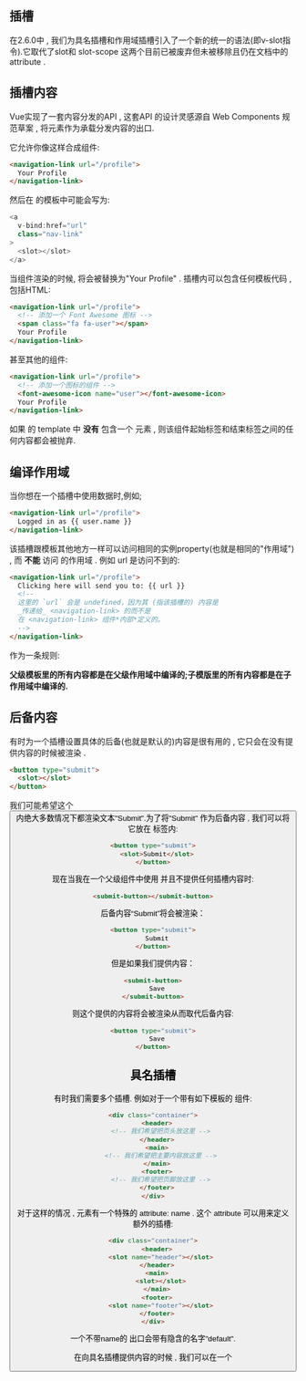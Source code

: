## 插槽

在2.6.0中 , 我们为具名插槽和作用域插槽引入了一个新的统一的语法(即v-slot指令).它取代了slot和 slot-scope 这两个目前已被废弃但未被移除且仍在文档中的attribute . 

## 插槽内容

Vue实现了一套内容分发的API , 这套API 的设计灵感源自 Web Components 规范草案 , 将<slot>元素作为承载分发内容的出口.

它允许你像这样合成组件:

```html
<navigation-link url="/profile">
  Your Profile
</navigation-link>
```

然后在<navigation-link> 的模板中可能会写为:

```js
<a
  v-bind:href="url"
  class="nav-link"
>
  <slot></slot>
</a>
```

当组件渲染的时候,<slot></slot> 将会被替换为"Your Profile" . 插槽内可以包含任何模板代码 , 包括HTML:

```html
<navigation-link url="/profile">
  <!-- 添加一个 Font Awesome 图标 -->
  <span class="fa fa-user"></span>
  Your Profile
</navigation-link>
```

甚至其他的组件:

```html
<navigation-link url="/profile">
  <!-- 添加一个图标的组件 -->
  <font-awesome-icon name="user"></font-awesome-icon>
  Your Profile
</navigation-link>
```

如果 <navigation-link> 的 template 中 **没有** 包含一个<solt> 元素 , 则该组件起始标签和结束标签之间的任何内容都会被抛弃.

## 编译作用域

当你想在一个插槽中使用数据时,例如;

```html
<navigation-link url="/profile">
  Logged in as {{ user.name }}
</navigation-link>
```

该插槽跟模板其他地方一样可以访问相同的实例property(也就是相同的"作用域") , 而 **不能** 访问 <navigation-link> 的作用域 . 例如 url 是访问不到的:

```html
<navigation-link url="/profile">
  Clicking here will send you to: {{ url }}
  <!--
  这里的 `url` 会是 undefined，因为其 (指该插槽的) 内容是
  _传递给_ <navigation-link> 的而不是
  在 <navigation-link> 组件*内部*定义的。
  -->
</navigation-link>
```

作为一条规则:

**父级模板里的所有内容都是在父级作用域中编译的;子模版里的所有内容都是在子作用域中编译的.**

## 后备内容

有时为一个插槽设置具体的后备(也就是默认的)内容是很有用的 , 它只会在没有提供内容的时候被渲染 .

```html
<button type="submit">
  <slot></slot>
</button>
```

我们可能希望这个<button> 内绝大多数情况下都渲染文本"Submit".为了将"Submit" 作为后备内容 , 我们可以将它放在<slot> 标签内:

```html
<button type="submit">
  <slot>Submit</slot>
</button>
```

现在当我在一个父级组件中使用 <submit-button> 并且不提供任何插槽内容时:

```html
<submit-button></submit-button>
```

后备内容“Submit”将会被渲染： 

```html
<button type="submit">
  Submit
</button>
```

但是如果我们提供内容： 

```html
<submit-button>
  Save
</submit-button>
```

则这个提供的内容将会被渲染从而取代后备内容:

```html
<button type="submit">
  Save
</button>
```

## 具名插槽

有时我们需要多个插槽. 例如对于一个带有如下模板的<base-layout> 组件:

```html
<div class="container">
  <header>
    <!-- 我们希望把页头放这里 -->
  </header>
  <main>
    <!-- 我们希望把主要内容放这里 -->
  </main>
  <footer>
    <!-- 我们希望把页脚放这里 -->
  </footer>
</div>
```

对于这样的情况 , <slot> 元素有一个特殊的 attribute: name . 这个 attribute 可以用来定义额外的插槽:

```html
<div class="container">
  <header>
    <slot name="header"></slot>
  </header>
  <main>
    <slot></slot>
  </main>
  <footer>
    <slot name="footer"></slot>
  </footer>
</div>
```

一个不带name的<slot> 出口会带有隐含的名字"default".

在向具名插槽提供内容的时候 , 我们可以在一个<template> 元素上使用 v-slot 指令 , 并以 v-slot 的参数形式提供其名称:

```html
<base-layout>
  <template v-slot:header>
    <h1>Here might be a page title</h1>
  </template>

  <p>A paragraph for the main content.</p>
  <p>And another one.</p>

  <template v-slot:footer>
    <p>Here's some contact info</p>
  </template>
</base-layout>
```

现在<template>元素中的所有内容都将会被传入相应的插槽 . 任何没有被包裹在带有 v-slot 的<template> 中的内容都会被视为默认插槽的内容.

然而,如果你希望更明确一些 , 仍然可以在一个<template> 中包裹默认插槽的内容:

```html
<base-layout>
  <template v-slot:header>
    <h1>Here might be a page title</h1>
  </template>

  <template v-slot:default>
    <p>A paragraph for the main content.</p>
    <p>And another one.</p>
  </template>

  <template v-slot:footer>
    <p>Here's some contact info</p>
  </template>
</base-layout>
```

任何一种写法都会渲染出:

```html
<div class="container">
  <header>
    <h1>Here might be a page title</h1>
  </header>
  <main>
    <p>A paragraph for the main content.</p>
    <p>And another one.</p>
  </main>
  <footer>
    <p>Here's some contact info</p>
  </footer>
</div>
```

注意 v-slot **只能添加在 <template> 上** , 这一点和已经废弃的slot attribute 不同.

## 作用域插槽

有时让插槽内容能够访问子组件中才有的数据是很有用的.例如  设想一个带有如下模板的 <current-user> 组件:

```html
<span>
  <slot>{{ user.lastName }}</slot>
</span>
```

我们可能想换掉备用内容,用名而非姓来显示.如下:

```html
<current-user>
  {{ user.firstName }}
</current-user>
```

然而上述代码不会正常工作 , 因为只有 <current-user> 组件可以访问到user , 而我们提供的内容是在父级渲染的.

为了让use在父级插槽内容中可用 , 我们可以将 user 作为 <slot> 元素的一个 attribute 绑定上去:

```html
<span>
  <slot v-bind:user="user">
    {{ user.lastName }}
  </slot>
</span>
```

绑定在<slot>元素上的atrribute 被称为 **插槽prop** . 现在在父级作用域中 , 我们可用使用带值的 v-slot 来定义我们提供的插槽 prop 的名字:

```html
<current-user>
  <template v-slot:default="slotProps">
    {{ slotProps.user.firstName }}
  </template>
</current-user>
```

在这个例子中 , 我们选择将包含所有插槽prop对象命名为 slotProps , 但你也可用使用任意你喜欢的名字.

## 独占默认插槽的缩写语法

在上述情况下 , 当被提供的内容 **只有** 默认插槽时,组件的标签才可以被但当作插槽的模板来使用 . 这样我们就可以把 v-slot 直接用在组件上:

```html
<current-user v-slot:default="slotProps">
  {{ slotProps.user.firstName }}
</current-user>
```

这种写法还可以更简单,就像假定未指明的内容对应默认插槽一样，不带参数的 `v-slot` 被假定对应默认插槽： 

```html
<current-user v-slot="slotProps">
  {{ slotProps.user.firstName }}
</current-user>
```

注意默认插槽的缩写语法**不能**和具名插槽混用,因为它会导致作用域不明确:

```html
<!-- 无效，会导致警告 -->
<current-user v-slot="slotProps">
  {{ slotProps.user.firstName }}
  <template v-slot:other="otherSlotProps">
    slotProps is NOT available here
  </template>
</current-user>
```

只要出现多个插槽 , 请始终 为 **所有的** 插槽使用完整版的基于<template> 的语法:

```html
<current-user>
  <template v-slot:default="slotProps">
    {{ slotProps.user.firstName }}
  </template>

  <template v-slot:other="otherSlotProps">
    ...
  </template>
</current-user>
```

**解构插槽 Prop**

作用域插槽的内部工作原理是将你的插槽内容包裹在一个拥有单个参数的函数里:

```js
function (slotProps) {
  // 插槽内容
}
```

这意味着 `v-slot` 的值实际上可以是任何能够作为函数定义中的参数的 JavaScript 表达式。所以在支持的环境下 ([单文件组件](https://v2.cn.vuejs.org/v2/guide/single-file-components.html)或[现代浏览器](https://developer.mozilla.org/zh-CN/docs/Web/JavaScript/Reference/Operators/Destructuring_assignment#%E6%B5%8F%E8%A7%88%E5%99%A8%E5%85%BC%E5%AE%B9))，你也可以使用 [ES2015 解构](https://developer.mozilla.org/zh-CN/docs/Web/JavaScript/Reference/Operators/Destructuring_assignment#%E8%A7%A3%E6%9E%84%E5%AF%B9%E8%B1%A1)来传入具体的插槽 prop，如下： 

```html
<current-user v-slot="{ user }">
  {{ user.firstName }}
</current-user>
```

这样可以使模板更简洁 , 尤其是在该插槽提供了多个prop 的时候 . 它同样开启了prop的重命名等其它可能,例如将 user 重命名为 perosn:

```html
<current-user v-slot="{ user: person }">
  {{ person.firstName }}
</current-user>
```

你甚至可以定义后备内容,用于插槽prop时 undefined 的情形:

```html
<current-user v-slot="{ user = { firstName: 'Guest' } }">
  {{ user.firstName }}
</current-user>
```

**动态插槽名:**

动态指令参数也可以用在 v-slot 上 , 来定义动态的插槽名:

```html
<base-layout>
  <template v-slot:[dynamicSlotName]>
    ...
  </template>
</base-layout>
```

**具名插槽的缩写**

2.6.0 新增

跟 `v-on` 和 `v-bind` 一样，`v-slot` 也有缩写，即把参数之前的所有内容 (`v-slot:`) 替换为字符 `#`。例如 `v-slot:header` 可以被重写为 `#header`： 

```html
<base-layout>
  <template #header>
    <h1>Here might be a page title</h1>
  </template>

  <p>A paragraph for the main content.</p>
  <p>And another one.</p>

  <template #footer>
    <p>Here's some contact info</p>
  </template>
</base-layout>
```

然而，和其它指令一样，该缩写只在其有参数的时候才可用。这意味着以下语法是无效的： 

```html
<!-- 这样会触发一个警告 -->
<current-user #="{ user }">
  {{ user.firstName }}
</current-user>
```

如果你希望使用缩写的话 , 必须始终以明确插槽名取而代之:

```html
<current-user #default="{ user }">
  {{ user.firstName }}
</current-user>
```

**插槽 prop 允许我们将插槽转换为可复用的模板，这些模板可以基于输入的 prop 渲染出不同的内容。**这在设计封装数据逻辑同时允许父级组件自定义部分布局的可复用组件时是最有用的。 

例如，我们要实现一个 `<todo-list>` 组件，它是一个列表且包含布局和过滤逻辑： 

```html
<ul>
  <li
    v-for="todo in filteredTodos"
    v-bind:key="todo.id"
  >
    {{ todo.text }}
  </li>
</ul>
```

